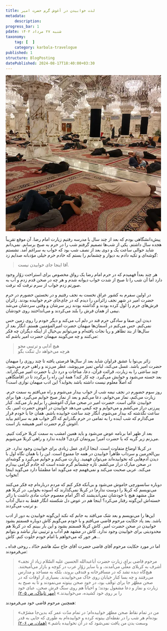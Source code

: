 ```yaml
---
title: لذت خوابیدن در آغوش گرم حضرت امیر
metadata:
    description:
progress_bar: 1
pdate: شنبه ۲۷ مرداد ۱۴۰۳
taxonomy:
    tag: [  ]
    category: karbala-travelogue
published: 1
structure: BlogPosting
datePublished: 2024-08-17T18:40:00+03:30
---
```


![ حرم حضرت امیر المؤمنین علی علیه السلام ](imam-ali-holy-shrine.webp)

پیش‌دانشگاهی بودم که بعد از چند سال با مدرسه رفتیم زیارت امام رضا. آن موقع تقریباً هجده سال داشتم. یکی از شب‌ها تصمیم گرفتم شب را در حرم  به صبح برسانم. نمی‌دانم شاید حوالی ساعت یک و دوی بعد از نصف شب بود که خواب به سراغم آمد. نشستم گوشه‌ای و تکیه دادم به دیوار و چشمانم را بستم که خادم حرم خیلی مؤدبانه صدایم زد:

> آقا اینجا جای خوابیدن نیست.

هر چند بعداً فهمیدم که در حرم امام رضا یک رواق مخصوص برای استراحت زوّار وجود دارد اما آن شب را تا صبح از شدت خواب دیوانه شدم و هر چه در صحن قدم زدم و آب به صورتم زدم خواب از سرم نرفت که نرفت.

در اولین سفرم به کشور عراق نخست به نجف رفتیم و در نخستین حضورم در حرم حضرت امیر در شهر نجف زائرانی را دیدم که در جای‌جای حرم خوابیده بودند. زائران فرش‌های حرم را لول کرده بودند و گذاشته بودند زیر سرشان و وقتی سردشان می‌شد نیمی از همان فرش را بلند می‌کردند و می‌انداختند روی خودشان.

دیدن این صفا و سادگی حرم قند در دلم آب می‌کند و دیگر خودم را روی زمین حس نمی‌کنم. حس می‌کنم در آسمان‌ها میهمان حضرت امیرالمؤمنین هستم. انگار بعد از سال‌ها از بند تظاهر و ریا نجات یافته‌ام و می‌توانم بی‌خیال از اینکه دیگران چه فکر می‌کنند و چه می‌گویند میهمان حضرت امیر باشم که:

> هیچ آدابی و ترتیبی مجو  
هرچه می‌خواهد دل تنگت بگو 

زائر بی‌نوا با عشق فراوان شاید بعد از سال‌ها فرصتی یافته تا چند روزی را میهمان حضرت امیر باشد. غسل می‌کند، لباس تمیز می‌پوشد، عطر می‌زند و راهی حرم می‌شود. چند ساعتی را به زیارت، قرائت قرآن، دعا، مناجات‌ و درد دل با حضرت امیر می‌گذراند. بعد خسته می‌شود و خوابش می‌گیرد. چه کار کند؟ همهٔ این راه را برگردد تا در اقامتگاهی که اصلاً معلوم نیست داشته باشد بخوابد؟ این ادب میهمان نوازی است؟

روز سوم حضورم در نجف نیمه شب از خواب بیدار می‌شوم و راه می‌افتم به سمت حرم. زیارت می‌کنم، نماز می‌خوانم، دعا می‌کنم و بعد از نماز صبح خوابم می‌گیرد. هوا برای خوابیدن عالی است. حضرت امیر در صحن مبارک آغوشش را برایم باز می‌کند. کنار پیرزنی دراز می‌کشم و می‌خوابم و چه کیفی می‌دهد خوابیدن در آغوش حضرت امیر. یک ساعت نگذشته که بیدار می‌شوم. انگار چند ساعت خوابیده باشم. همان جا با خودم قرار می‌گذارم که شب آینده را به تمامی در حرم بگذرانم که اگر خواب هم به سراغم بیاید آغوش گرم حضرت امیر همیشه باز است. 

بعد از ظهر اما برنامه عوض می‌شود و باید همین امشب به سمت کربلا حرکت کنیم. می‌زنم زیر گریه که یا حضرت امیر! بیرونمان کردی؟ فایده ندارد و راهی کربلا می‌شویم.

در کربلا اوضاع متفاوت است. اینجا آزادی عمل زیادی برای خوابیدن وجود ندارد. جز بین‌الحرمین و سرداب ظاهراً خوابیدن در همه جا ممنوع است. این را با همان نگاه اول با دیدن آدم‌هایی که نخوابیده‌اند می‌توان فهمید. زیارت می‌کنم و خوابم می‌گیرد و گوشه‌ای در صحن مبارک دراز می‌کشم. تازه چشمانم گرم شده است که خادم گرامی بیدارم می‌کند. عربی صحبت می‌کند و نمی‌فهمم چه می‌گوید اما مطمئناً دارد می‌گوید اینجا نخواب!

دوباره سانسورچی خاموش می‌شود و بی‌آنکه فکر کنم که مردم درباره‌ام چه فکر می‌کنند می‌نویسم که کربلا را دوست ندارم! در کربلا نمی‌گذارند که آسوده بخوابی. در کربلا هم مثل مشهد هیچ با خودشان نمی‌اندیشند که اگر امام معصوم حیات مادی داشت با زائر خسته‌اش این‌گونه رفتار می‌کرد؟ اینجا هم در عوض دل شکسته انگار فقط به دنبال آداب و ترتیب می‌گردند.

این‌ها را می‌نویسم و بعد شک می‌افتد به جانم که نکند این‌گونه خوابیدن به دور از ادب باشد. بعد یاد حکایت مرحوم قاضی می‌افتم و با خودم می‌گویم کاش دوباره قسمتم بشود خوابیدن در صحن حضرت امیر. کاش کربلا قسمتم بشود و این بار ببینم که در کربلا هم محدودیتی برای خوابیدن وجود ندارد. کاش در مشهد هم آداب و ترتیبی نیاز نباشد و بتوانم هر جور که می‌خواهم با امام خودم خلوت کنم. کاش…

اما در مورد حکایت مرحوم آقای قاضی حضرت آقای حاج سیّد هاشم حدّاد ـ روحی فداه ـ می‌فرمودند:

> «مرحوم قاضی برای زیارت حضرت أباعبدالله الحسین علیه السّلام زیاد از نجف أشرف به کربلای معلّی می‌آمدند، و با سایر زوّارِ عرب در کوچه و بازار می‌آمیختند. هیچ‌گاه دیده نشد که در مسافرخانه و فندقی بروند، بلکه به مساجد و مدارس می‌رفتند و چه بسا کنار خیابان روی خاک می‌خوابیدند. بسیاری از اوقات که در صحن مطهّر جا برای توقّف بود، در خود صحن بیتوته می‌نمودند و تا به صبح به زیارت و نماز و دعا مشغول بودند؛ و احیاناً هم روی سنگ فرشِ صحن، عبای خود را بر روی خود کشیده، می‌خوابیدند.» [(مهر تابناک، ص ۲۰۵)](https://maktabevahy.org/Document/Book/Details/51/%D9%85%D9%87%D8%B1-%D8%AA%D8%A7%D8%A8%D9%86%D8%A7%DA%A9?page=205)

همچنین مرحوم قاضی خود می‌فرمودند:

> «من در تمام نقاط صحن مطهّر خوابیده‌ام؛ در تمام مدّت عمر که بدین‌جا مشرّف بوده‌ام هر شب را در نقطه‌ای بیتوته کرده و خوابیده‌ام به طوری که جایی به قدر وسعت بدن من یافت نمی‌شود که در آن نخوابیده باشم.»  [(همان، ص ۲۰۶)](https://maktabevahy.org/Document/Book/Details/51/%D9%85%D9%87%D8%B1-%D8%AA%D8%A7%D8%A8%D9%86%D8%A7%DA%A9?page=206)
